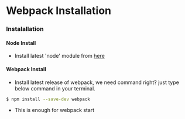 # Webpack Installation

### Instalallation

#### Node Install

- Install latest 'node' module from [here](https://nodejs.org/) 

#### Webpack Install

- Install latest release of webpack, we need command right? just type below command in your terminal.

```sh
$ npm install --save-dev webpack
```

- This is enough for webpack start